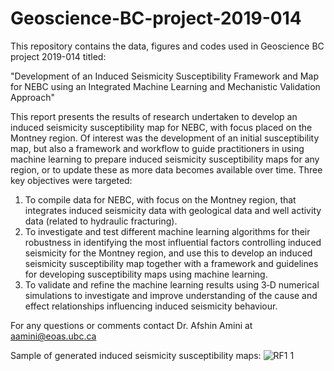 # Geoscience-BC-project-2019-014
This repository contains the data, figures and codes used in Geoscience BC project 2019-014 titled:

"Development of an Induced Seismicity
Susceptibility Framework and Map for NEBC
using an Integrated Machine Learning and
Mechanistic Validation Approach"

This report presents the results of research undertaken to develop an induced seismicity
susceptibility map for NEBC, with focus placed on the Montney region. Of interest was the
development of an initial susceptibility map, but also a framework and workflow to guide
practitioners in using machine learning to prepare induced seismicity susceptibility maps for
any region, or to update these as more data becomes available over time. Three key objectives
were targeted:
1. To compile data for NEBC, with focus on the Montney region, that integrates induced
seismicity data with geological data and well activity data (related to hydraulic
fracturing).
2. To investigate and test different machine learning algorithms for their robustness in
identifying the most influential factors controlling induced seismicity for the Montney
region, and use this to develop an induced seismicity susceptibility map together with a
framework and guidelines for developing susceptibility maps using machine learning.
3. To validate and refine the machine learning results using 3‐D numerical simulations to
investigate and improve understanding of the cause and effect relationships influencing
induced seismicity behaviour.

For any questions or comments contact Dr. Afshin Amini at aamini@eoas.ubc.ca

Sample of generated induced seismicity susceptibility maps:
![RF1 1](https://user-images.githubusercontent.com/14914812/124517814-f2a8d480-ddb2-11eb-8006-11214ed9ac9c.png)




